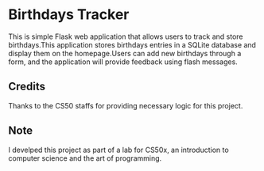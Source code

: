 # Birthdays Tracker

This is simple Flask web application that allows users to track and store birthdays.This application stores birthdays entries in a SQLite database and display them on the homepage.Users can add new birthdays through a form, and the application will provide feedback using flash messages.

## Credits

Thanks to the CS50 staffs for providing necessary logic for this project.

## Note

I develped this project as part of a lab for CS50x, an introduction to computer science and the art of programming.